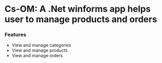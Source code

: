 # Cs-OM: A .Net winforms app helps user to manage products and orders

### Features
- View and manage categories
- View and manage products
- View and manage orders